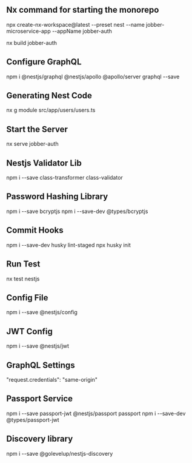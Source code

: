 ## Nx command for starting the monorepo

npx create-nx-workspace@latest --preset nest --name jobber-microservice-app --appName jobber-auth

nx build jobber-auth

## Configure GraphQL

npm i @nestjs/graphql @nestjs/apollo @apollo/server graphql --save

## Generating Nest Code

nx g module src/app/users/users.ts

## Start the Server

nx serve jobber-auth

## Nestjs Validator Lib

npm i --save class-transformer class-validator

## Password Hashing Library

npm i --save bcryptjs
npm i --save-dev @types/bcryptjs

## Commit Hooks

npm i --save-dev husky lint-staged
npx husky init

## Run Test

nx test nestjs

## Config File

npm i --save @nestjs/config

## JWT Config

npm i --save @nestjs/jwt

## GraphQL Settings

"request.credentials": "same-origin"

## Passport Service

npm i --save passport-jwt @nestjs/passport passport
npm i --save-dev @types/passport-jwt

## Discovery library

npm i --save @golevelup/nestjs-discovery
